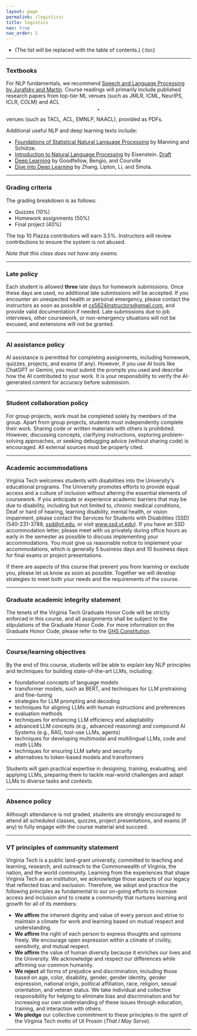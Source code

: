 ```yaml
---
layout: page
permalink: /logistics/
title: logistics
nav: true
nav_order: 1
---
```


* (The list will be replaced with the table of contents.)
{:toc}

***

### Textbooks

For NLP fundamentals, we recommend [Speech and Language Processing by Jurafsky and Martin](https://web.stanford.edu/~jurafsky/slp3/). Course readings will primarily include published research papers from top-tier ML venues (such as JMLR, ICML, NeurIPS, ICLR, COLM) and ACL$$^{*}$$ venues (such as TACL, ACL, EMNLP, NAACL), provided as PDFs.

Additional useful NLP and deep learning texts include:

- [Foundations of Statistical Natural Language Processing](https://mitpress.mit.edu/9780262133609/foundations-of-statistical-natural-language-processing/) by Manning and Schütze.
- [Introduction to Natural Language Processing](https://mitpress.mit.edu/9780262042840/introduction-to-natural-language-processing/) by Eisenstein. [Draft](https://github.com/jacobeisenstein/gt-nlp-class/blob/master/notes/eisenstein-nlp-notes.pdf)
- [Deep Learning](https://www.deeplearningbook.org/) by Goodfellow, Bengio, and Courville
- [Dive into Deep Learning](https://d2l.ai/) by Zhang, Lipton, Li, and Smola.

***

### Grading criteria

The grading breakdown is as follows:

- Quizzes (10%)
- Homework assignments (50%)
- Final project (40%)

The top 10 Piazza contributors will earn 3.5%. Instructors will review contributions to ensure the system is not abused.

*Note that this class does not have any exams.*

***

### Late policy

Each student is allowed <b>three</b> late days for homework submissions. Once these days are used, no additional late submissions will be accepted. If you encounter an unexpected health or personal emergency, please contact the instructors as soon as possible at <a href="mailto:cs5624instructors@gmail.com" target="_blank">cs5624instructors@gmail.com</a>, and provide valid documentation if needed. Late submissions due to job interviews, other coursework, or non-emergency situations will not be excused, and extensions will not be granted.

***

### AI assistance policy

AI assistance is permitted for completing assignments, including homework, quizzes, projects, and exams (if any). However, if you use AI tools like ChatGPT or Gemini, you must submit the prompts you used and describe how the AI contributed to your work. It is your responsibility to verify the AI-generated content for accuracy before submission.

***

### Student collaboration policy

For group projects, work must be completed solely by members of the group. Apart from group projects, students must independently complete their work. Sharing code or written materials with others is prohibited. However, discussing concepts, clarifying instructions, exploring problem-solving approaches, or seeking debugging advice (without sharing code) is encouraged. All external sources must be properly cited.

***

### Academic accommodations

Virginia Tech welcomes students with disabilities into the University's educational programs. The University promotes efforts to provide equal access and a culture of inclusion without altering the essential elements of coursework. If you anticipate or experience academic barriers that may be due to disability, including but not limited to, chronic medical conditions, Deaf or hard of hearing, learning disability, mental health, or vision impairment, please contact the Services for Students with Disabilities (SSD) (540-231-3788, <a href="mailto:ssd@vt.edu" target="_blank">ssd@vt.edu</a>, or visit <a href="https://ssd.vt.edu/">www.ssd.vt.edu</a>). If you have an SSD accommodation letter, please meet with us privately during office hours as early in the semester as possible to discuss implementing your accommodations. You must give us reasonable notice to implement your accommodations, which is generally 5 business days and 10 business days for final exams or project presentations.

If there are aspects of this course that prevent you from learning or exclude you, please let us know as soon as possible. Together we will develop strategies to meet both your needs and the requirements of the course.

***

### Graduate academic integrity statement

The tenets of the Virginia Tech Graduate Honor Code will be strictly enforced in this course, and all assignments shall be subject to the stipulations of the Graduate Honor Code. For more information on the Graduate Honor Code, please refer to the <a href="https://graduateschool.vt.edu/academics/expectations/graduate-honor-system.html">GHS Constitution</a>.

***

### Course/learning objectives

By the end of this course, students will be able to explain key NLP principles and techniques for building state-of-the-art LLMs, including:

- foundational concepts of language models
- transformer models, such as BERT, and techniques for LLM pretraining and fine-tuning
- strategies for LLM prompting and decoding
- techniques for aligning LLMs with human instructions and preferences
- evaluation methods
- techniques for enhancing LLM efficiency and adaptability
- advanced LLM concepts (e.g., advanced reasoning) and compound AI Systems (e.g., RAG, tool-use LLMs, agents)
- techniques for developing multimodal and multilingual LLMs, code and math LLMs
- techniques for ensuring LLM safety and security
- alternatives to token-based models and transformers

Students will gain practical expertise in designing, training, evaluating, and applying LLMs, preparing them to tackle real-world challenges and adapt LLMs to diverse tasks and contexts.

***

### Absence policy

Although attendance is not graded, students are strongly encouraged to attend all scheduled classes, quizzes, project presentations, and exams (if any) to fully engage with the course material and succeed.

***

### VT principles of community statement

Virginia Tech is a public land-grant university, committed to teaching and learning, research, and outreach to the Commonwealth of Virginia, the nation, and the world community. Learning from the experiences that shape Virginia Tech as an institution, we acknowledge those aspects of our legacy that reflected bias and exclusion. Therefore, we adopt and practice the following principles as fundamental to our on-going efforts to increase access and inclusion and to create a community that nurtures learning and growth for all of its members:

- <b>We affirm</b> the inherent dignity and value of every person and strive to maintain a climate for work and learning based on mutual respect and understanding.
- <b>We affirm</b> the right of each person to express thoughts and opinions freely. We encourage open expression within a climate of civility, sensitivity, and mutual respect.
- <b>We affirm</b> the value of human diversity because it enriches our lives and the University. We acknowledge and respect our differences while affirming our common humanity.
- <b>We reject</b> all forms of prejudice and discrimination, including those based on age, color, disability, gender, gender identity, gender expression, national origin, political affiliation, race, religion, sexual orientation, and veteran status. We take individual and collective responsibility for helping to eliminate bias and discrimination and for increasing our own understanding of these issues through education, training, and interaction with others.
- <b>We pledge</b> our collective commitment to these principles in the spirit of the Virginia Tech motto of Ut Prosim (<i>That I May Serve</i>).

***
